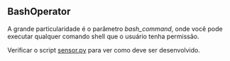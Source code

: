## BashOperator

A grande particularidade é o parâmetro *bash_command*, onde você pode executar qualquer comando shell que o usuário tenha permissão.

Verificar o script [sensor.py](./dags/sensor_and_bashOperator.py) para ver como deve ser desenvolvido.